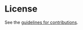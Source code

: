 # License

See the
[guidelines for contributions](https://github.com/ietf-rats/draft-birkholz-rats-endorsement-eat/blob/master/CONTRIBUTING.md).
